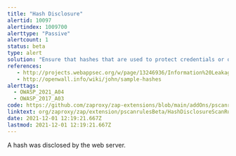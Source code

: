 ```yaml
---
title: "Hash Disclosure"
alertid: 10097
alertindex: 1009700
alerttype: "Passive"
alertcount: 1
status: beta
type: alert
solution: "Ensure that hashes that are used to protect credentials or other resources are not leaked by the web server or database. There is typically no requirement for password hashes to be accessible to the web browser.      "
references:
   - http://projects.webappsec.org/w/page/13246936/Information%20Leakage
   - http://openwall.info/wiki/john/sample-hashes
alerttags: 
  - OWASP_2021_A04
  - OWASP_2017_A03
code: https://github.com/zaproxy/zap-extensions/blob/main/addOns/pscanrulesBeta/src/main/java/org/zaproxy/zap/extension/pscanrulesBeta/HashDisclosureScanRule.java
linktext: org/zaproxy/zap/extension/pscanrulesBeta/HashDisclosureScanRule.java
date: 2021-12-01 12:19:21.667Z
lastmod: 2021-12-01 12:19:21.667Z
---
```

A hash was disclosed by the web server.
